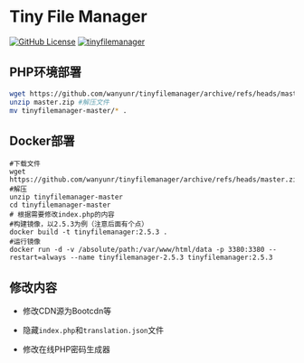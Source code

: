 # Tiny File Manager
[![GitHub License](https://img.shields.io/github/license/prasathmani/tinyfilemanager.svg?style=flat-square)](https://github.com/wanyunr/tinyfilemanager/blob/master/LICENSE) [![tinyfilemanager](https://img.shields.io/badge/tinyfilemanager-Powered-green)](https://github.com/prasathmani/tinyfilemanager)

## PHP环境部署

```bash
wget https://github.com/wanyunr/tinyfilemanager/archive/refs/heads/master.zip  # 下载文件到网站根目录
unzip master.zip #解压文件
mv tinyfilemanager-master/* .
```

## Docker部署

```
#下载文件
wget https://github.com/wanyunr/tinyfilemanager/archive/refs/heads/master.zip
#解压
unzip tinyfilemanager-master
cd tinyfilemanager-master
# 根据需要修改index.php的内容
#构建镜像，以2.5.3为例（注意后面有个点）
docker build -t tinyfilemanager:2.5.3 . 
#运行镜像
docker run -d -v /absolute/path:/var/www/html/data -p 3380:3380 --restart=always --name tinyfilemanager-2.5.3 tinyfilemanager:2.5.3
```
## 修改内容

- 修改CDN源为Bootcdn等

- 隐藏`index.php`和`translation.json`文件
- 修改在线PHP密码生成器

